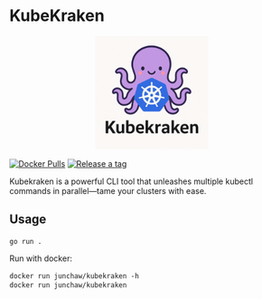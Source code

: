 # KubeKraken

<div align="center">
  <img src="docs/logo.png" alt="kubekraken logo" width="200">
</div>

[![Docker Pulls](https://img.shields.io/docker/pulls/junchaw/kubekraken.svg)](https://hub.docker.com/r/junchaw/kubekraken/)
[![Release a tag](https://github.com/junchaw/kubekraken/actions/workflows/release.yml/badge.svg)](https://github.com/junchaw/kubekraken/actions/workflows/release.yml)

Kubekraken is a powerful CLI tool that unleashes multiple kubectl commands in parallel—tame your clusters with ease.

## Usage

```shell
go run .
```

Run with docker:

```shell
docker run junchaw/kubekraken -h
docker run junchaw/kubekraken
```
